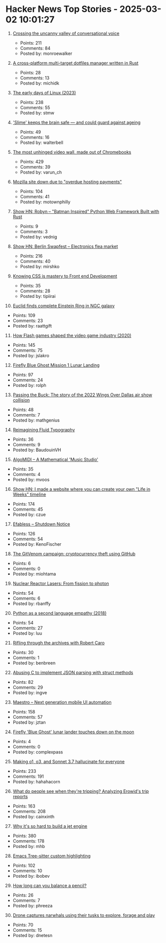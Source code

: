# Hacker News Top Stories - 2025-03-02 10:01:27

1. [Crossing the uncanny valley of conversational voice](https://www.sesame.com/research/crossing_the_uncanny_valley_of_voice)
   - Points: 211
   - Comments: 84
   - Posted by: monroewalker

2. [A cross-platform multi-target dotfiles manager written in Rust](https://github.com/Shemnei/punktf)
   - Points: 28
   - Comments: 13
   - Posted by: michidk

3. [The early days of Linux (2023)](https://lwn.net/Articles/928581/)
   - Points: 238
   - Comments: 55
   - Posted by: stmw

4. ['Slime' keeps the brain safe ― and could guard against ageing](https://www.nature.com/articles/d41586-025-00554-w)
   - Points: 49
   - Comments: 16
   - Posted by: walterbell

5. [The most unhinged video wall, made out of Chromebooks](https://varun.ch/posts/videowall/)
   - Points: 429
   - Comments: 39
   - Posted by: varun_ch

6. [Mozilla site down due to "overdue hosting payments"](https://linuxmom.net/@vkc/114089626244932902)
   - Points: 104
   - Comments: 41
   - Posted by: motownphilly

7. [Show HN: Robyn – "Batman Inspired" Python Web Framework Built with Rust](https://robyn.tech/)
   - Points: 9
   - Comments: 3
   - Posted by: vednig

8. [Show HN: Berlin Swapfest – Electronics flea market](https://www.swapfest.berlin/)
   - Points: 216
   - Comments: 40
   - Posted by: mirshko

9. [Knowing CSS is mastery to Front end Development](https://helloanselm.com/writings/knowing-css-is-mastery-to-frontend-development)
   - Points: 35
   - Comments: 28
   - Posted by: tipiirai

10. [Euclid finds complete Einstein Ring in NGC galaxy](https://www.euclid-ec.org/einstein-ring-in-ngc-6505/)
   - Points: 109
   - Comments: 23
   - Posted by: raattgift

11. [How Flash games shaped the video game industry (2020)](https://www.flashgamehistory.com/)
   - Points: 145
   - Comments: 75
   - Posted by: jslakro

12. [Firefly Blue Ghost Mission 1 Lunar Landing](https://plus.nasa.gov/scheduled-video/firefly-blue-ghost-mission-1-lunar-landing/)
   - Points: 97
   - Comments: 24
   - Posted by: rolph

13. [Passing the Buck: The story of the 2022 Wings Over Dallas air show collision](https://admiralcloudberg.medium.com/passing-the-buck-the-story-of-the-2022-wings-over-dallas-air-show-collision-9bbe5947297b)
   - Points: 48
   - Comments: 7
   - Posted by: mathgenius

14. [Reimagining Fluid Typography](https://www.oddbird.net/2025/02/12/fluid-type/)
   - Points: 36
   - Comments: 9
   - Posted by: BaudouinVH

15. [AlgoMIDI – A Mathematical 'Music Studio'](https://github.com/myanvoos/algoMIDI)
   - Points: 35
   - Comments: 4
   - Posted by: mvoos

16. [Show HN: I made a website where you can create your own "Life in Weeks" timeline](https://lifeweeks.app/)
   - Points: 174
   - Comments: 45
   - Posted by: czue

17. [Efabless – Shutdown Notice](https://efabless.com/notice)
   - Points: 126
   - Comments: 54
   - Posted by: KenoFischer

18. [The GitVenom campaign: cryptocurrency theft using GitHub](https://securelist.com/gitvenom-campaign/115694/)
   - Points: 6
   - Comments: 0
   - Posted by: miohtama

19. [Nuclear Reactor Lasers: From fission to photon](http://toughsf.blogspot.com/2019/04/nuclear-reactor-lasers-from-fission-to.html)
   - Points: 54
   - Comments: 6
   - Posted by: rbanffy

20. [Python as a second language empathy (2018)](https://ballingt.com/python-second-language-empathy/)
   - Points: 54
   - Comments: 27
   - Posted by: luu

21. [Rifling through the archives with Robert Caro](https://www.smithsonianmag.com/history/rifling-through-archives-legendary-historian-robert-caro-180985956/)
   - Points: 30
   - Comments: 1
   - Posted by: benbreen

22. [Abusing C to implement JSON parsing with struct methods](https://xnacly.me/posts/2025/json-parser-in-c-with-methods/)
   - Points: 82
   - Comments: 29
   - Posted by: ingve

23. [Maestro – Next generation mobile UI automation](https://github.com/mobile-dev-inc/Maestro)
   - Points: 158
   - Comments: 57
   - Posted by: jztan

24. [Firefly 'Blue Ghost' lunar lander touches down on the moon](https://www.cnn.com/science/live-news/moon-landing-blue-ghost-03-02-25/index.html)
   - Points: 4
   - Comments: 0
   - Posted by: complexpass

25. [Making o1, o3, and Sonnet 3.7 hallucinate for everyone](https://bengarcia.dev/making-o1-o3-and-sonnet-3-7-hallucinate-for-everyone)
   - Points: 233
   - Comments: 191
   - Posted by: hahahacorn

26. [What do people see when they're tripping? Analyzing Erowid's trip reports](https://themicrodose.substack.com/p/what-do-people-see-when-theyre-tripping)
   - Points: 163
   - Comments: 208
   - Posted by: cainxinth

27. [Why it's so hard to build a jet engine](https://www.construction-physics.com/p/why-its-so-hard-to-build-a-jet-engine)
   - Points: 380
   - Comments: 178
   - Posted by: mhb

28. [Emacs Tree-sitter custom highlighting](https://amitp.blogspot.com/2025/02/emacs-tree-sitter-custom-highlighting.html)
   - Points: 102
   - Comments: 10
   - Posted by: ibobev

29. [How long can you balance a pencil?](http://thevirtuosi.blogspot.com/2010/06/how-long-can-you-balance-quantum-pencil.html)
   - Points: 26
   - Comments: 7
   - Posted by: phreeza

30. [Drone captures narwhals using their tusks to explore, forage and play](https://phys.org/news/2025-02-drone-captures-narwhals-tusks-explore.html)
   - Points: 70
   - Comments: 15
   - Posted by: dnetesn

